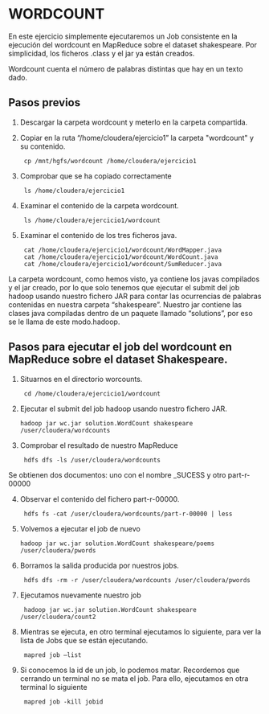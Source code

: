 # **WORDCOUNT**

En este ejercicio simplemente ejecutaremos un Job consistente en la ejecución del wordcount en MapReduce sobre el dataset shakespeare. Por simplicidad, los ficheros .class y el jar ya están creados.  

Wordcount cuenta el número de palabras distintas que hay en un texto dado.

## **Pasos previos**

1) Descargar la carpeta wordcount y meterlo en la carpeta compartida.

2) Copiar en la ruta “/home/cloudera/ejercicio1” la carpeta "wordcount" y su contenido.

        cp /mnt/hgfs/wordcount /home/cloudera/ejercicio1

3) Comprobar que se ha copiado correctamente

        ls /home/cloudera/ejercicio1

4) Examinar el contenido de la carpeta wordcount.

        ls /home/cloudera/ejercicio1/wordcount
    
5) Examinar el contenido de los tres ficheros java.

        cat /home/cloudera/ejercicio1/wordcount/WordMapper.java 
        cat /home/cloudera/ejercicio1/wordcount/WordCount.java
        cat /home/cloudera/ejercicio1/wordcount/SumReducer.java  

La carpeta wordcount, como hemos visto, ya contiene los javas compilados y  el jar creado, por lo que solo tenemos que ejecutar el submit del job hadoop usando nuestro fichero JAR para contar las ocurrencias de palabras contenidas en nuestra carpeta “shakespeare”. Nuestro jar contiene las clases java compiladas dentro de un paquete llamado “solutions”, por eso se le llama de este modo.hadoop.

## **Pasos para ejecutar el job del wordcount en MapReduce sobre el dataset Shakespeare.**
1) Situarnos en el directorio worcounts.

        cd /home/cloudera/ejercicio1/wordcount 

2)  Ejecutar el submit del job hadoop usando nuestro fichero JAR.

        hadoop jar wc.jar solution.WordCount shakespeare /user/cloudera/wordcounts 

3) Comprobar el resultado de nuestro MapReduce

        hdfs dfs -ls /user/cloudera/wordcounts 

Se obtienen dos documentos: uno con el nombre _SUCESS y otro part-r-00000

4) Observar el contenido del fichero part-r-00000.

        hdfs fs -cat /user/cloudera/wordcounts/part-r-00000 | less 

5)  Volvemos a ejecutar el job de nuevo 

        hadoop jar wc.jar solution.WordCount shakespeare/poems /user/cloudera/pwords   

6) Borramos la salida producida por nuestros jobs.

        hdfs dfs -rm -r /user/cloudera/wordcounts /user/cloudera/pwords 

7) Ejecutamos nuevamente nuestro job 

        hadoop jar wc.jar solution.WordCount shakespeare /user/cloudera/count2 

8) Mientras se ejecuta, en otro terminal ejecutamos lo siguiente, para ver la lista de Jobs que se están ejecutando.

        mapred job –list 

9) Si conocemos la id de un job, lo podemos matar. Recordemos que cerrando un terminal no se mata el job. Para ello, ejecutamos en otra terminal lo siguiente 

        mapred job -kill jobid
